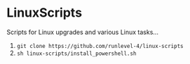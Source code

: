 # LinuxScripts
Scripts for Linux upgrades and various Linux tasks...

1. `git clone https://github.com/runlevel-4/linux-scripts`
2. `sh linux-scripts/install_powershell.sh`
